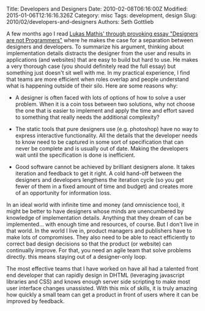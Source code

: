 Title: Developers and Designers
Date: 2010-02-08T06:16:00Z
Modified: 2015-01-06T12:16:16.326Z
Category: misc
Tags: development, design
Slug: 2010/02/developers-and-designers
Authors: Seth Gottlieb

A few months ago I read [Lukas Mathis' through provoking essay "Designers are not Programmers"](http://ignorethecode.net/blog/2009/03/10/designers-are-not-programmers/) where he makes the case for a separation between designers and developers. To summarize his argument, thinking about implementation details distracts the designer from the user and results in applications (and websites) that are easy to build but hard to use. He makes a very thorough case (you should definitely read the full essay) but something just doesn't sit well with me. In my practical experience, I find that teams are more efficient when roles overlap and people understand what is happening outside of their silo. Here are some reasons why:  

  

*   A designer is often faced with lots of options of how to solve a user problem. When it is a coin toss between two solutions, why not choose the one that is easier to implement and apply the time and effort saved to something that really needs the additional complexity?  
    
*   The static tools that pure designers use (e.g. photoshop) have no way to express interactive functionality. All the details that the developer needs to know need to be captured in some sort of specification that can never be complete and is usually out of date. Making the developers wait until the specification is done is inefficient.  
    
*   Good software cannot be achieved by brilliant designers alone. It takes iteration and feedback to get it right. A cold hand-off between the designers and developers lengthens the iteration cycle (so you get fewer of them in a fixed amount of time and budget) and creates more of an opportunity for information loss.  
    

  

In an ideal world with infinite time and money (and omniscience too), it might be better to have designers whose minds are unencumbered by knowledge of implementation details. Anything that they dream of can be implemented... with enough time and resources, of course. But I don't live in that world. In the world I live in, product managers and publishers have to make lots of compromises. They also need to be able to react efficiently to correct bad design decisions so that the product (or website) can continually improve. For that, you need an agile team that solve problems directly. this means staying out of a designer-only loop.  

The most effective teams that I have worked on have all had a talented front end developer that can rapidly design in DHTML (leveraging javascript libraries and CSS) and knows enough server side scripting to make most user interface changes unassisted. With this mix of skills, it is truly amazing how quickly a small team can get a product in front of users where it can be improved by feedback.
